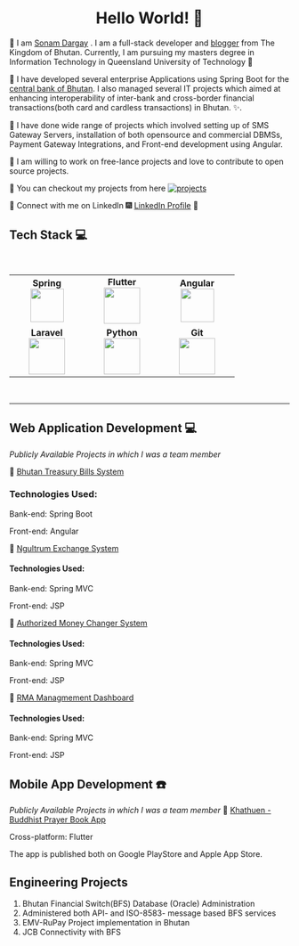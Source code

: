 <h1 align="center"> Hello World! 👋 </h1>


:beginner:  I am [Sonam Dargay](https://bt.linkedin.com/in/sonam-dargay-5aa4a0b6) . I am a full-stack developer and [blogger](https://bhutanio.com/) from The Kingdom of Bhutan. Currently, I am pursuing my masters degree in Information Technology in Queensland University of Technology :evergreen_tree:

:beginner:  I have developed several enterprise Applications using Spring Boot for the [central bank of Bhutan](https://www.rma.org.bt). I also managed several IT projects which aimed at enhancing interoperability of inter-bank and cross-border financial transactions(both card and cardless transactions) in Bhutan. :sparkles:.

:beginner:  I have done wide range of projects which involved setting up of SMS Gateway Servers, installation of both opensource and commercial DBMSs, Payment Gateway Integrations, and  Front-end development using Angular.

:beginner:  I am willing to work on free-lance projects and love to  contribute to open source projects.

:beginner:  You can checkout my projects from here [![projects](https://forthebadge.com/images/badges/check-it-out.svg)](https://github.com/SvnvmD)

:beginner:  Connect with me on LinkedIn :fireworks: [LinkedIn Profile](https://bt.linkedin.com/in/sonam-dargay-5aa4a0b6) :sparkler:


## Tech Stack :computer:

<br>
<table>
<tbody>
 <tr>
<td align="center" width="20%">
<span><b><center>Spring</center></b></span> 
<img height=60px src="https://upload.wikimedia.org/wikipedia/commons/4/44/Spring_Framework_Logo_2018.svg"> 
</td>
  
  <td align="center" width="20%">
 <span><b><center>Flutter</center></b></span> 
<img height=65px src="https://static.wikia.nocookie.net/logo-timeline/images/c/cf/4B4A9751-D2BF-4A93-BDCC-CDCA5326B65F.png/revision/latest?cb=20210426191500"> 
</td>
  
  <td align="center" width="20%">
<span><b><center>Angular</center></b></span> 
<img height=60px src="https://angular.io/assets/images/logos/angular/angular.svg"> 
</td>

</tr>

<tr>
<td align="center" width="20%">
<span><b><center>Laravel</center></b></span> 
<img height=65px src="https://laravel.com/img/logotype.min.svg"> 
</td>
 
 <td align="center" width="20%">
 <span><b><center>Python</center></b></span> 
<img height=65px src="https://www.python.org/static/img/psf-logo@2x.png"> 
</td>

<td align="center" width="20%">
<span><b><center>Git</center></b></span> 
<img height=65px src="https://git-scm.com/images/logos/downloads/Git-Logo-2Color.png"> 
</td>
</tr>

</tbody>
</table>
<br>

----




## Web Application Development :computer: 
*Publicly Available Projects in which I was a team member*

:beginner:  [Bhutan Treasury Bills System](http://202.144.129.58:8080/tbills/)
### Technologies Used:
Bank-end: Spring Boot

Front-end: Angular

:beginner:  [Ngultrum Exchange System](http://202.144.157.58:8080/NES/login)
#### Technologies Used:
Bank-end: Spring MVC

Front-end: JSP

:beginner:  [Authorized Money Changer System](http://202.144.157.54/login)
#### Technologies Used:
Bank-end: Spring MVC

Front-end: JSP

:beginner:  [RMA Managmement Dashboard](https://www.rma.org.bt/bis/login)
#### Technologies Used:
Bank-end: Spring MVC

Front-end: JSP

## Mobile App Development ☎️
*Publicly Available Projects in which I was a team member*
:beginner:  [Khathuen - Buddhist Prayer Book App](https://khathuen.bhutanio.com/) 

Cross-platform: Flutter

The app is published both on Google PlayStore and Apple App Store.

## Engineering Projects 
1. Bhutan Financial Switch(BFS) Database (Oracle) Administration
2. Administered both API- and ISO-8583- message based BFS services 
3. EMV-RuPay Project implementation in Bhutan
4. JCB Connectivity with BFS
